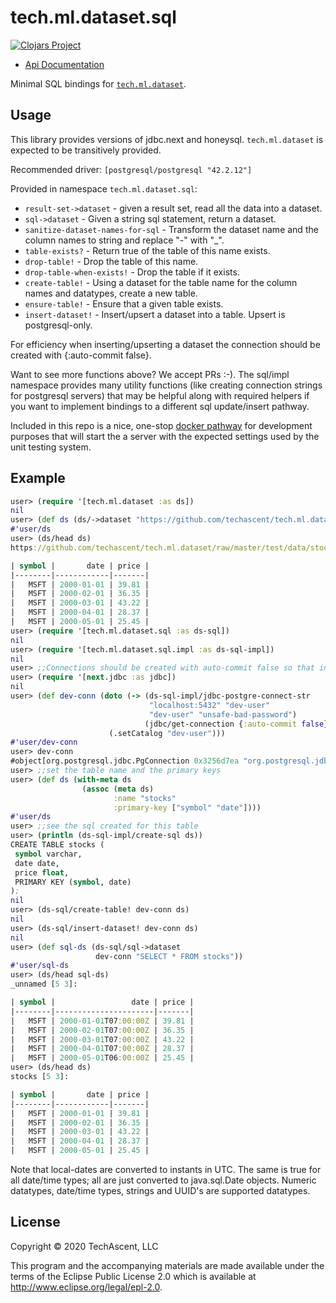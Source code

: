 # tech.ml.dataset.sql

[![Clojars Project](https://img.shields.io/clojars/v/techascent/tech.ml.dataset.sql.svg)](https://clojars.org/techascent/tech.ml.dataset.sql)

* [Api Documentation](https://techascent.github.io/tech.ml.dataset.sql/)

Minimal SQL bindings for
[`tech.ml.dataset`](https://github.com/techascent/tech.ml.dataset).


## Usage

This library provides versions of jdbc.next and honeysql.  `tech.ml.dataset`
is expected to be transitively provided.

Recommended driver: `[postgresql/postgresql "42.2.12"]`

Provided in namespace `tech.ml.dataset.sql`:

 * `result-set->dataset` - given a result set, read all the data into a dataset.
 * `sql->dataset` - Given a string sql statement, return a dataset.
 * `sanitize-dataset-names-for-sql` - Transform the dataset name and the column names
   to string and replace "-" with "_".
 * `table-exists?` - Return true of the table of this name exists.
 * `drop-table!` - Drop the table of this name.
 * `drop-table-when-exists!` - Drop the table if it exists.
 * `create-table!` - Using a dataset for the table name for the column names and
    datatypes, create a new table.
 * `ensure-table!` - Ensure that a given table exists.
 * `insert-dataset!` - Insert/upsert a dataset into a table.  Upsert is postgresql-only.


 For efficiency when inserting/upserting a dataset the connection should be created with
 {:auto-commit false}.


 Want to see more functions above?  We accept PRs :-).  The sql/impl namespace
 provides many utility functions (like creating connection strings for postgresql
 servers) that may be helpful along with required helpers if you want to implement
 bindings to a different sql update/insert pathway.


 Included in this repo is a nice, one-stop
 [docker pathway](scripts/start-local-postgres) for development purposes that will
 start the a server with the expected settings used by the unit testing system.


## Example

```clojure
user> (require '[tech.ml.dataset :as ds])
nil
user> (def ds (ds/->dataset "https://github.com/techascent/tech.ml.dataset/raw/master/test/data/stocks.csv"))
#'user/ds
user> (ds/head ds)
https://github.com/techascent/tech.ml.dataset/raw/master/test/data/stocks.csv [5 3]:

| symbol |       date | price |
|--------|------------|-------|
|   MSFT | 2000-01-01 | 39.81 |
|   MSFT | 2000-02-01 | 36.35 |
|   MSFT | 2000-03-01 | 43.22 |
|   MSFT | 2000-04-01 | 28.37 |
|   MSFT | 2000-05-01 | 25.45 |
user> (require '[tech.ml.dataset.sql :as ds-sql])
nil
user> (require '[tech.ml.dataset.sql.impl :as ds-sql-impl])
nil
user> ;;Connections should be created with auto-commit false so that inserts are batched.
user> (require '[next.jdbc :as jdbc])
nil
user> (def dev-conn (doto (-> (ds-sql-impl/jdbc-postgre-connect-str
                               "localhost:5432" "dev-user"
                               "dev-user" "unsafe-bad-password")
                              (jdbc/get-connection {:auto-commit false}))
                      (.setCatalog "dev-user")))
#'user/dev-conn
user> dev-conn
#object[org.postgresql.jdbc.PgConnection 0x3256d7ea "org.postgresql.jdbc.PgConnection@3256d7ea"]
user> ;;set the table name and the primary keys
user> (def ds (with-meta ds
                (assoc (meta ds)
                       :name "stocks"
                       :primary-key ["symbol" "date"])))
#'user/ds
user> ;;see the sql created for this table
user> (println (ds-sql-impl/create-sql ds))
CREATE TABLE stocks (
 symbol varchar,
 date date,
 price float,
 PRIMARY KEY (symbol, date)
);
nil
user> (ds-sql/create-table! dev-conn ds)
nil
user> (ds-sql/insert-dataset! dev-conn ds)
nil
user> (def sql-ds (ds-sql/sql->dataset
                   dev-conn "SELECT * FROM stocks"))
#'user/sql-ds
user> (ds/head sql-ds)
_unnamed [5 3]:

| symbol |                 date | price |
|--------|----------------------|-------|
|   MSFT | 2000-01-01T07:00:00Z | 39.81 |
|   MSFT | 2000-02-01T07:00:00Z | 36.35 |
|   MSFT | 2000-03-01T07:00:00Z | 43.22 |
|   MSFT | 2000-04-01T07:00:00Z | 28.37 |
|   MSFT | 2000-05-01T06:00:00Z | 25.45 |
user> (ds/head ds)
stocks [5 3]:

| symbol |       date | price |
|--------|------------|-------|
|   MSFT | 2000-01-01 | 39.81 |
|   MSFT | 2000-02-01 | 36.35 |
|   MSFT | 2000-03-01 | 43.22 |
|   MSFT | 2000-04-01 | 28.37 |
|   MSFT | 2000-05-01 | 25.45 |
```

Note that local-dates are converted to instants in UTC.  The same is true for all
date/time types; all are just converted to java.sql.Date objects.  Numeric datatypes,
date/time types, strings and UUID's are supported datatypes.


## License

Copyright © 2020 TechAscent, LLC

This program and the accompanying materials are made available under the
terms of the Eclipse Public License 2.0 which is available at
http://www.eclipse.org/legal/epl-2.0.
